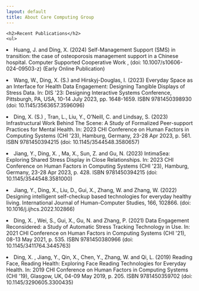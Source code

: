 ```yaml
---
layout: default
title: About Care Computing Group
---
```


<div class="post">

	
	<h2>Recent Publications</h2>
	<ul>
<li>Huang, J. and Ding, X.  (2024) <a ref='https://eprints.gla.ac.uk/338272/'> Self-Management Support (SMS) in transition: the case of osteoporosis management support in a Chinese hospital. Computer Supported Cooperative Work </a>, (doi: 10.1007/s10606-024-09503-z) (Early Online Publication)</li>

<p></p>
  <li>Wang, W., Ding, X. (S.)  and Hirskyj-Douglas, I.  (2023) Everyday Space as an Interface for Health Data Engagement: Designing Tangible Displays of Stress Data. In: DIS '23: Designing Interactive Systems Conference, Pittsburgh, PA, USA, 10-14 July 2023, pp. 1648-1659. ISBN 9781450398930 (doi: 10.1145/3563657.3596096)</li>
<p></p>
  
  
<li>Ding, X. (S.) , Tran, L., Liu, Y., O’Neill, C. and Lindsay, S.  (2023) Infrastructural Work Behind The Scene: A Study of Formalized Peer-support Practices for Mental Health. In: 2023 CHI Conference on Human Factors in Computing Systems (CHI '23), Hamburg, Germany, 23-28 Apr 2023, p. 561. ISBN 9781450394215 (doi: 10.1145/3544548.3580657)</li>
<p></p>

 <li>Jiang, Y., Ding, X. , Ma, X., Sun, Z. and Gu, N. (2023) IntimaSea: Exploring Shared Stress Display in Close Relationships. In: 2023 CHI Conference on Human Factors in Computing Systems (CHI '23), Hamburg, Germany, 23-28 Apr 2023, p. 428. ISBN 9781450394215 (doi: 10.1145/3544548.3581000)</li>
<p></p>
  	 <li>Jiang, Y., Ding, X., Liu, D., Gui, X., Zhang, W. and Zhang, W. (2022) Designing intelligent self-checkup based technologies for everyday healthy living. International Journal of Human-Computer Studies, 166, 102866. (doi: 10.1016/j.ijhcs.2022.102866)</li>
<p></p>	

<li>Ding, X. , Wei, S., Gui, X., Gu, N. and Zhang, P. (2021) Data Engagement Reconsidered: a Study of Automatic Stress Tracking Technology in Use. In: 2021 CHI Conference on Human Factors in Computing Systems (CHI '21), 08-13 May 2021, p. 535. ISBN 9781450380966 (doi: 10.1145/3411764.3445763)</li>
<p></p>	
<li>Ding, X. , Jiang, Y., Qin, X., Chen, Y., Zhang, W. and Qi, L. (2019) Reading Face, Reading Health: Exploring Face Reading Technologies for Everyday Health. In: 2019 CHI Conference on Human Factors in Computing Systems (CHI '19), Glasgow, UK, 04-09 May 2019, p. 205. ISBN 9781450359702 (doi: 10.1145/3290605.3300435)</li>
<p></p>	
  	</ul>
</div>

